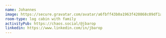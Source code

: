 ```yaml
---
name: Johannes
image: https://secure.gravatar.com/avatar/a6fbff43b0a1963f420868c09df1a765?size=400
room-type: log cabin with family
activityPub: https://chaos.social/@jbarop
linkedin: https://www.linkedin.com/in/jbarop
---
```

